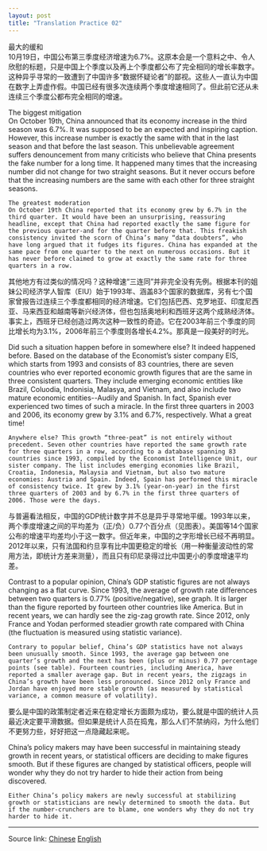 ```yaml
---
layout: post
title: "Translation Practice 02"
---
```




最大的缓和  
10月19日，中国公布第三季度经济增速为6.7%。这原本会是一个意料之中、令人欣慰的标题，只是中国上个季度以及再上个季度都公布了完全相同的增长率数字。这种异乎寻常的一致遭到了中国许多“数据怀疑论者”的鄙视。这些人一直认为中国在数字上弄虚作假。中国已经有很多次连续两个季度增速相同了。但此前它还从未连续三个季度公都布完全相同的增速。  

The biggest mitigation  
On October 19th, China announced that its economy increase in the third season was 6.7%. It was supposed to be an expected and inspiring caption. However, this increase number is exactly the same with that in the last season and that before the last season. This unbelievable agreement suffers denouncement from many criticists who believe that China presents the fake number for a long time. It happened many times that the increasing number did not change for two straight seasons. But it never occurs before that the increasing numbers are the same with each other for three straight seasons. 

```
The greatest moderation     
On October 19th China reported that its economy grew by 6.7% in the third quarter. It would have been an unsurprising, reassuring headline, except that China had reported exactly the same figure for the previous quarter-and for the quarter before that. This freakish consistency invited the scorn of China’s many “data doubters”, who have long argued that it fudges its figures. China has expanded at the same pace from one quarter to the next on numerous occasions. But it has never before claimed to grow at exactly the same rate for three quarters in a row. 
```


其他地方有过类似的情况吗？这种增速“三连同”并非完全没有先例。根据本刊的姐妹公司经济学人智库（EIU）始于1993年、涵盖83个国家的数据库，另有七个国家曾报告过连续三个季度都相同的经济增速。它们包括巴西、克罗地亚、印度尼西亚、马来西亚和越南等新兴经济体，但也包括奥地利和西班牙这两个成熟经济体。事实上，西班牙已经创造过两次这种一致性的奇迹。它在2003年前三个季度的同比增长均为3.1%，2006年前三个季度则各增长4.2%。那真是一段美好的时光。

Did such a situation happen before in somewhere else? It indeed happened before. Based on the database of the Economist’s sister company EIS, which starts from 1993 and consists of 83 countries, there are seven countries who ever reported economic growth figures that are the same in three consistent quarters. They include emerging economic entities like Brazil, Coluodia, Indonisia, Malasya, and Vietnam, and also include two mature economic entities--Audily and Spanish. In fact, Spanish ever experienced two times of such a miracle. In the first three quarters in 2003 and 2006, its economy grew by 3.1% and 6.7%, respectively. What a great time!

```
Anywhere else? This growth “three-peat” is not entirely without precedent. Seven other countries have reported the same growth rate for three quarters in a row, according to a database spanning 83 countries since 1993, compiled by the Economist Intelligence Unit, our sister company. The list includes emerging economies like Brazil, Croatia, Indonesia, Malaysia and Vietnam, but also two mature economies: Austria and Spain. Indeed, Spain has performed this miracle of consistency twice. It grew by 3.1% (year-on-year) in the first three quarters of 2003 and by 6.7% in the first three quarters of 2006. Those were the days.
```

与普遍看法相反，中国的GDP统计数字并不总是异乎寻常地平缓。1993年以来，两个季度增速之间的平均差为（正/负）0.77个百分点（见图表）。美国等14个国家公布的增速平均差均小于这一数字。但近年来，中国的之字形增长已经不再明显。2012年以来，只有法国和约旦享有比中国更稳定的增长（用一种衡量波动性的常用方法，即统计方差来测量），而且只有印尼录得过比中国更小的季度增速平均差。

Contrast to a popular opinion, China’s GDP statistic figures are not always changing as a flat curve. Since 1993, the average of growth rate differences between two quarters is 0.77% (positive/negative), see graph. It is larger than the figure reported by fourteen other countries like America. But in recent years, we can hardly see the zig-zag growth rate. Since 2012, only France and Yodan performed steadier growth rate compared with China (the fluctuation is measured using statistic variance).  

```
Contrary to popular belief, China’s GDP statistics have not always been unusually smooth. Since 1993, the average gap between one quarter’s growth and the next has been (plus or minus) 0.77 percentage points (see table). Fourteen countries, including America, have reported a smaller average gap. But in recent years, the zigzags in China’s growth have been less pronounced. Since 2012 only France and Jordan have enjoyed more stable growth (as measured by statistical variance, a common measure of volatility).  
```

要么是中国的政策制定者近来在稳定增长方面颇为成功，要么就是中国的统计人员最近决定要平滑数据。但如果是统计人员在捣鬼，那么人们不禁纳闷，为什么他们不更努力些，好好把这一点隐藏起来呢。

China’s policy makers may have been successful in maintaining steady growth in recent years, or statistical officers are deciding to make figures smooth. But if these figures are changed by statistical officers, people will wonder why they do not try harder to hide their action from being discovered.

```
Either China’s policy makers are newly successful at stabilizing growth or statisticians are newly determined to smooth the data. But if the number-crunchers are to blame, one wonders why they do not try harder to hide it.
```

*****************************************************************************

Source link: [Chinese][link1] [English][link2]  

[link1]: https://gbr.economist.com/articles/view/581c4d34ffe2d61247ad48ad/zh_CN/en_GB  
[link2]: https://gbr.economist.com/articles/view/581c4d34ffe2d61247ad48ad/en_GB/zh_CN  


